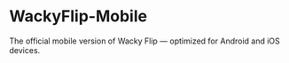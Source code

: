 # WackyFlip-Mobile
The official mobile version of Wacky Flip — optimized for Android and iOS devices.
